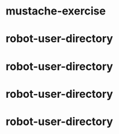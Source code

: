 # mustache-exercise
# robot-user-directory
# robot-user-directory
# robot-user-directory
# robot-user-directory
